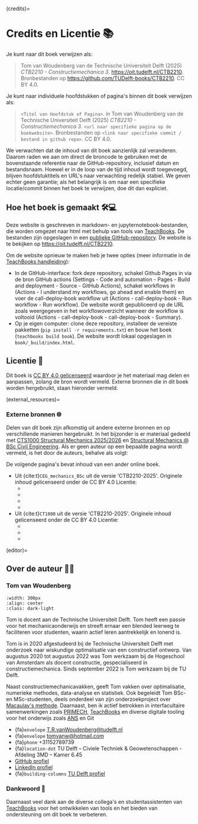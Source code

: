 (credits)=
# Credits en Licentie 📚

Je kunt naar dit boek verwijzen als:

> Tom van Woudenberg van de Technische Universiteit Delft (2025) _CTB2210 - Constructiemechanica 3_. https://oit.tudelft.nl/CTB2210. Bronbestanden op https://github.com/TUDelft-books/CTB2210. CC BY 4.0.

Je kunt naar individuele hoofdstukken of pagina's binnen dit boek verwijzen als:

> `<Titel van Hoofdstuk of Pagina>`. in Tom van Woudenberg van de Technische Universiteit Delft (2025) _CTB2210 - Constructiemechanica 3_. `<url naar specifieke pagina op de boekwebsite>`. Bronbestanden op `<link naar specifieke commit / bestand in github repo>`. CC BY 4.0.

We verwachten dat de inhoud van dit boek aanzienlijk zal veranderen. Daarom raden we aan om direct de broncode te gebruiken met de bovenstaande referentie naar de GitHub-repository, inclusief datum en bestandsnaam. Hoewel er in de loop van de tijd inhoud wordt toegevoegd, blijven hoofdstuktitels en URL's naar verwachting redelijk stabiel. We geven echter geen garantie; als het belangrijk is om naar een specifieke locatie/commit binnen het boek te verwijzen, doe dit dan expliciet.

## Hoe het boek is gemaakt 🛠️💻
Deze website is geschreven in markdown- en jupyternotebook-bestanden, die worden omgezet naar html met behulp van tools van [TeachBooks](https://teachbooks.io/). De bestanden zijn opgeslagen in een [publieke GitHub-repository](https://github.com/TUDelft-books/CTB2210). De website is te bekijken op https://oit.tudelft.nl/CTB2210.

Om de website opnieuw te maken heb je twee opties (meer informatie in de [TeachBooks handleiding](https://teachbooks.io/manual/)):
- In de GitHub-interface: fork deze repository, schakel Github Pages in via de bron GitHub actions (Settings - Code and automation - Pages - Build and deployment - Source - GitHub Actions), schakel workflows in (Actions - I understand my workflows, go ahead and enable them) en voer de call-deploy-book workflow uit (Actions - call-deploy-book - Run workflow - Run workflow). De website wordt gepubliceerd op de URL zoals weergegeven in het workflowoverzicht wanneer de workflow is voltooid (Actions - call-deploy-book - call-deploy-book - Summary).
- Op je eigen computer: clone deze repository, installeer de vereiste pakketten (`pip install -r requirements.txt`) en bouw het boek (`teachbooks build book`). De website wordt lokaal opgeslagen in `book/_build/index.html`.

## Licentie 📝
Dit boek is [CC BY 4.0 gelicenseerd](https://creativecommons.org/licenses/by/4.0/) waardoor je het materiaal mag delen en aanpassen, zolang de bron wordt vermeld. Externe bronnen die in dit boek worden hergebruikt, staan hieronder vermeld.

(external_resources)=
### Externe bronnen 🌐

Delen van dit boek zijn afkomstig uit andere externe bronnen en op verschillende manieren hergebruikt. In het bijzonder is er materiaal gedeeld met [CTS1000 Structural Mechanics 2025/2026](https://oit.tudelft.nl/CT1000/2025/intro.html) en [Structural Mechanics @ BSc Civil Engineering](http://oit.tudelft.nl/CEG-mechanics-BSc/). Als er geen auteur op een bepaalde pagina wordt vermeld, is het door de auteurs, behalve als volgt:

De volgende pagina's bevat inhoud van een ander online boek.
- Uit {cite:t}`CEG_mechanics_BSc` uit de versie 'CTB2210-2025'. Originele inhoud gelicenseerd onder de CC BY 4.0 Licentie:
  - [](./_git/github.com_TUDelft-books_CEG-mechanics-BSc/CTB2210-2025/book/statically_inderminate/determinancy.md)
  - [](./_git/github.com_TUDelft-books_CEG-mechanics-BSc/CTB2210-2025/book/tools/matrixframe.md)
  - [](./_git/github.com_TUDelft-books_CEG-mechanics-BSc/CTB2210-2025/book/tools/TI-84.md)
  - [](./_git/github.com_TUDelft-books_CEG-mechanics-BSc/CTB2210-2025/book/statically_inderminate/force_method/extension.ipynb)
- Uit {cite:t}`CT1000` uit de versie 'CTB2210-2025'. Originele inhoud gelicenseerd onder de CC BY 4.0 Licentie:
  - [](./_git/github.com_TUDelft-books_CT1000/CTB2210-2025/book/week_2/session_1/intro.ipynb)
  - [](./_git/github.com_TUDelft-books_CT1000/CTB2210-2025/book/week_3/session_3/intro.md)
  - [](./ODE/lesoefeningen.ipynb)

(editor)=
## Over de auteur 👨‍🏫

### Tom van Woudenberg

```{figure} figures/Tom.jpg
:width: 300px
:align: center
:class: dark-light
```

Tom is docent aan de Technische Universiteit Delft. Tom heeft een passie voor het mechanicaonderwijs en streeft ernaar een blended leerweg te faciliteren voor studenten, waarin actief leren aantrekkelijk en lonend is.

Tom is in 2020 afgestudeerd bij de Technische Universiteit Delft met onderzoek naar wiskundige optimalisatie van een constructief ontwerp. Van augustus 2020 tot augustus 2022 was Tom werkzaam bij de Hogeschool van Amsterdam als docent constructie, gespecialiseerd in constructiemechanica. Sinds september 2022 is Tom werkzaam bij de TU Delft.

Naast constructiemechanicavakken, geeft Tom vakken over optimalisatie, numerieke methodes, data-analyse en statistiek. Ook begeleidt Tom BSc- en MSc-studenten, deels onderdeel van zijn onderzoekproject over [Macaulay's methode](https://oit.tudelft.nl/Macaulays-method). Daarnaast, ben ik actief betrokken in interfacultaire samenwerkingen zoals [PRIMECH](https://www.tudelft.nl/teachingacademy/communities/primech), [TeachBooks](https://teachbooks.io/) en diverse digitale tooling voor het onderwijs zoals [ANS](https://ans.app/) en Git

- {fa}`envelope` T.R.vanWoudenberg@tudelft.nl
- {fa}`envelope` tomvanw@hotmail.com
- {fa}`phone` +31152789739
- {fa}`location-dot` TU Delft – Civiele Techniek & Geowetenschappen - Afdeling 3MD – Kamer 6.45
- <i class="fa-brands fa-github"></i> [GitHub profiel](https://github.com/Tom-van-Woudenberg)
- <i class="fa-brands fa-linkedin"></i> [LinkedIn profiel](https://www.linkedin.com/in/tom-van-woudenberg/)
- {fa}`building-columns` [TU Delft profiel](https://www.tudelft.nl/en/staff/t.r.vanwoudenberg/)

### Dankwoord 🙏
Daarnaast veel dank aan de diverse collega's en studentassistenten van [TeachBooks](https://teachbooks.io/) voor het ontwikkelen van tools en het bieden van ondersteuning om dit boek te verbeteren.
